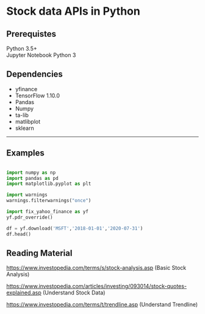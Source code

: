 # Stock data APIs in Python

## Prerequistes
Python 3.5+  
Jupyter Notebook Python 3  

## Dependencies  
* yfinance  
* TensorFlow 1.10.0  
* Pandas  
* Numpy  
* ta-lib  
* matlibplot  
* sklearn    
 
______________________________________________________________________________________________________________________________
## Examples 
```python

import numpy as np
import pandas as pd
import matplotlib.pyplot as plt

import warnings
warnings.filterwarnings("once")

import fix_yahoo_finance as yf
yf.pdr_override()

df = yf.download('MSFT','2018-01-01','2020-07-31')
df.head()
```


## Reading Material
https://www.investopedia.com/terms/s/stock-analysis.asp (Basic Stock Analysis)

https://www.investopedia.com/articles/investing/093014/stock-quotes-explained.asp (Understand Stock Data)

https://www.investopedia.com/terms/t/trendline.asp (Understand Trendline)
